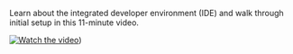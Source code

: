 
Learn about the integrated developer environment (IDE) and walk through initial setup in this 11-minute video.

[![Watch the video](https://img.youtube.com/vi/YOUTUBE_VIDEO_ID/maxresdefault.jpg)](https://youtu.be/UN0b3a2dKmc))
